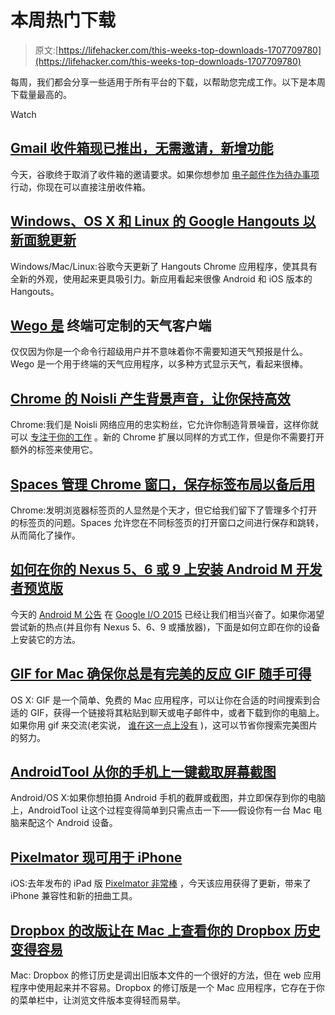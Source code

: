 # 本周热门下载

> 原文:[https://lifehacker.com/this-weeks-top-downloads-1707709780](https://lifehacker.com/this-weeks-top-downloads-1707709780)

每周，我们都会分享一些适用于所有平台的下载，以帮助您完成工作。以下是本周下载量最高的。

Watch

## [Gmail 收件箱现已推出，无需邀请，新增功能](http://lifehacker.com/inbox-by-gmail-is-now-available-sans-invite-now-has-tr-1707502384)

今天，谷歌终于取消了收件箱的邀请要求。如果你想参加 [电子邮件作为待办事项](http://lifehacker.com/how-googles-new-inbox-works-and-changes-how-you-approa-1652303148) 行动，你现在可以直接注册收件箱。

## [Windows、OS X 和 Linux 的 Google Hangouts 以新面貌更新](http://lifehacker.com/google-hangouts-for-windows-os-x-and-windows-updated-1706292977)

Windows/Mac/Linux:谷歌今天更新了 Hangouts Chrome 应用程序，使其具有全新的外观，使用起来更具吸引力。新应用看起来很像 Android 和 iOS 版本的 Hangouts。

## [Wego 是](http://lifehacker.com/wego-is-a-customizable-weather-client-for-the-terminal-1706328847) 终端可定制的天气客户端

仅仅因为你是一个命令行超级用户并不意味着你不需要知道天气预报是什么。Wego 是一个用于终端的天气应用程序，以多种方式显示天气，看起来很棒。

## [Chrome 的 Noisli 产生背景声音，让你保持高效](http://lifehacker.com/noisli-for-chrome-generates-background-sound-to-keep-yo-1706325362)

Chrome:我们是 Noisli 网络应用的忠实粉丝，它允许你制造背景噪音，这样你就可以 [专注于你的工作](http://lifehacker.com/coffee-shop-buzz-is-good-for-your-creativity-5890924) 。新的 Chrome 扩展以同样的方式工作，但是你不需要打开额外的标签来使用它。

## [Spaces 管理 Chrome 窗口，保存标签布局以备后用](http://lifehacker.com/spaces-manages-chrome-windows-saves-tab-layouts-for-la-1706661186)

Chrome:发明浏览器标签页的人显然是个天才，但它给我们留下了管理多个打开的标签页的问题。Spaces 允许您在不同标签页的打开窗口之间进行保存和跳转，从而简化了操作。

## [如何在你的 Nexus 5、6 或 9 上安装 Android M 开发者预览版](http://lifehacker.com/how-to-install-the-android-m-developer-preview-on-your-1707530107)

今天的 [Android M 公告](http://lifehacker.com/all-the-new-features-of-android-m-1707454646) 在 [Google I/O 2015](http://lifehacker.com/all-the-important-stuff-google-announced-at-i-o-2015-1707454800?rev=1432842495224) 已经让我们相当兴奋了。如果你渴望尝试新的热点(并且你有 Nexus 5、6、9 或播放器)，下面是如何立即在你的设备上安装它的方法。

## [GIF for Mac 确保你总是有完美的反应 GIF 随手可得](http://lifehacker.com/gifs-for-mac-makes-sure-you-always-have-the-perfect-rea-1704738289)

OS X: GIF 是一个简单、免费的 Mac 应用程序，可以让你在合适的时间搜索到合适的 GIF，获得一个链接将其粘贴到聊天或电子邮件中，或者下载到你的电脑上。如果你用 gif 来交流(老实说， [谁在这一点上没有](http://lifehacker.com/the-complete-guide-to-making-animated-gifs-1503276993) )，这可以节省你搜索完美图片的努力。

## [AndroidTool 从你的手机上一键截取屏幕截图](http://lifehacker.com/androidtool-takes-one-click-screencasts-and-screenshots-1704740205)

Android/OS X:如果你想拍摄 Android 手机的截屏或截图，并立即保存到你的电脑上，AndroidTool 让这个过程变得简单到只需点击一下——假设你有一台 Mac 电脑来配这个 Android 设备。

## [Pixelmator 现可用于 iPhone](http://lifehacker.com/pixelmator-is-now-available-for-iphone-1707318337)

iOS:去年发布的 iPad 版 [Pixelmator 非常棒](http://lifehacker.com/pixelmator-for-ipad-is-a-powerful-image-editor-on-the-g-1649815617) ，今天该应用获得了更新，带来了 iPhone 兼容性和新的扭曲工具。

## [Dropbox 的改版让在 Mac 上查看你的 Dropbox 历史变得容易](http://lifehacker.com/revisions-for-dropbox-makes-viewing-your-dropbox-histor-1706955306)

Mac: Dropbox 的修订历史是调出旧版本文件的一个很好的方法，但在 web 应用程序中使用起来并不容易。Dropbox 的修订版是一个 Mac 应用程序，它存在于你的菜单栏中，让浏览文件版本变得轻而易举。